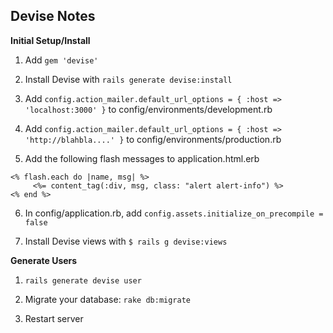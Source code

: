 ## Devise Notes

**Initial Setup/Install**

1) Add `gem 'devise'`

2)  Install Devise with `rails generate devise:install`

3) Add `config.action_mailer.default_url_options = { :host => 'localhost:3000' }` to config/environments/development.rb

4) Add `config.action_mailer.default_url_options = { :host => 'http://blahbla....' }` to config/environments/production.rb

5) Add the following flash messages to application.html.erb
```
<% flash.each do |name, msg| %>
     <%= content_tag(:div, msg, class: "alert alert-info") %>
<% end %>
```

6) In config/application.rb, add `config.assets.initialize_on_precompile = false`

7) Install Devise views with `$ rails g devise:views`

**Generate Users**

1) `rails generate devise user`

2) Migrate your database: `rake db:migrate`

3) Restart server
